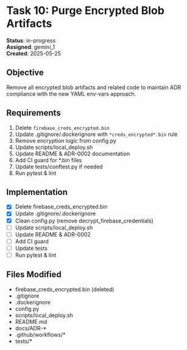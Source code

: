 # Task 10: Purge Encrypted Blob Artifacts

**Status**: in-progress  
**Assigned**: gemini_1  
**Created**: 2025-05-25

## Objective
Remove all encrypted blob artifacts and related code to maintain ADR compliance with the new YAML env-vars approach.

## Requirements
1. Delete `firebase_creds_encrypted.bin`
2. Update .gitignore/.dockerignore with `*creds_encrypted*.bin` rule
3. Remove encryption logic from config.py
4. Update scripts/local_deploy.sh 
5. Update README & ADR-0002 documentation
6. Add CI guard for *.bin files
7. Update tests/conftest.py if needed
8. Run pytest & lint

## Implementation
- [x] Delete firebase_creds_encrypted.bin
- [x] Update .gitignore/.dockerignore  
- [x] Clean config.py (remove decrypt_firebase_credentials)
- [ ] Update scripts/local_deploy.sh
- [ ] Update README & ADR-0002
- [ ] Add CI guard
- [ ] Update tests
- [ ] Run pytest & lint

## Files Modified
- firebase_creds_encrypted.bin (deleted)
- .gitignore
- .dockerignore  
- config.py
- scripts/local_deploy.sh
- README.md
- docs/ADR-*
- .github/workflows/*
- tests/* 